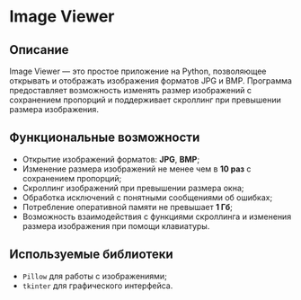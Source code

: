 # Image Viewer

## Описание
Image Viewer — это простое приложение на Python, позволяющее открывать и отображать изображения форматов JPG и BMP. Программа предоставляет возможность изменять размер изображений с сохранением пропорций и поддерживает скроллинг при превышении размера изображения.

## Функциональные возможности
- Открытие изображений форматов: **JPG**, **BMP**;
- Изменение размера изображений не менее чем в **10 раз** с сохранением пропорций;
- Скроллинг изображений при превышении размера окна;
- Обработка исключений с понятными сообщениями об ошибках;
- Потребление оперативной памяти не превышает **1 Гб**;
- Возможность взаимодействия с функциями скроллинга и изменения размера изображения при помощи клавиатуры.

## Используемые библиотеки
- `Pillow` для работы с изображениями;
- `tkinter` для графического интерфейса.
